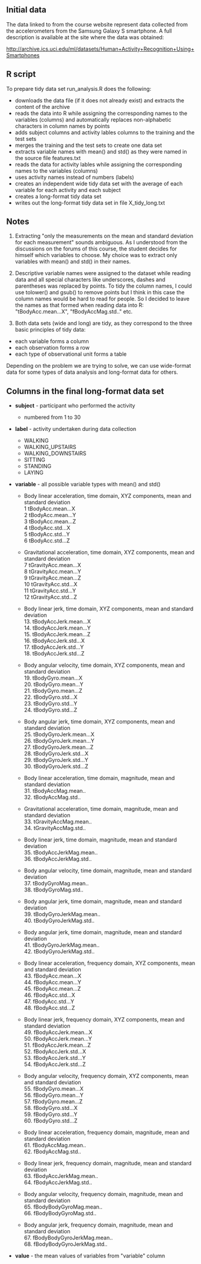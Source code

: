 
## Initial data

The data linked to from the course website represent data collected from the accelerometers from the Samsung Galaxy S smartphone. A full description is available at the site where the data was obtained:

<http://archive.ics.uci.edu/ml/datasets/Human+Activity+Recognition+Using+Smartphones> 

## R script

To prepare tidy data set run_analysis.R does the following:  

- downloads the data file (if it does not already exist) and extracts the content of the archive  
- reads the data into R while assigning the corresponding names to the variables (columns) and automatically replaces non-alphabetic characters in column names by points  
- adds subject columns and activity lables columns to the training and the test sets  
- merges the training and the test sets to create one data set  
- extracts variable names with mean() and std() as they were named in the source file features.txt  
- reads the data for activity lables while assigning the corresponding names to the variables (columns)  
- uses activity names instead of numbers (labels)  
- creates an independent wide tidy data set with the average of each variable for each activity and each subject  
- creates a long-format tidy data set  
- writes out the long-format tidy data set in file X_tidy_long.txt  

## Notes

1. Extracting "only the measurements on the mean and standard deviation for each measurement" sounds ambiguous. As I understood from the discussions on the forums of this course, the student decides for himself which variables to choose. My choice was to extract only variables with mean() and std() in their names.   

2. Descriptive variable names were assigned to the dataset while reading data and all special characters like underscores, dashes and parentheses was replaced by points. To tidy the column names, I could use tolower() and gsub() to remove points but I think in this case the column names would be hard to read for people. So I decided to leave the names as that formed when reading data into R: "tBodyAcc.mean...X", "fBodyAccMag.std.." etc.  

3. Both data sets (wide and long) are tidy, as they correspond to the three basic principles of tidy data:  
  - each variable forms a column  
  - each observation forms a row  
  - each type of observational unit forms a table  

Depending on the problem we are trying to solve, we can use wide-format data for some types of data analysis and long-format data for others.

## Columns in the final long-format data set 

- **subject** - participant who performed the activity  
	* numbered from 1 to 30  

- **label** - activity undertaken during data collection  
	* WALKING  
	* WALKING_UPSTAIRS  
	* WALKING_DOWNSTAIRS  
	* SITTING  
	* STANDING  
	* LAYING  

- **variable** - all possible variable types with mean() and std()  
	* Body linear acceleration, time domain, XYZ components, mean and standard deviation  
		1 tBodyAcc.mean...X  
		2 tBodyAcc.mean...Y  
		3 tBodyAcc.mean...Z  
		4 tBodyAcc.std...X  
		5 tBodyAcc.std...Y  
		6 tBodyAcc.std...Z  

	* Gravitational acceleration, time domain, XYZ components, mean and standard deviation  
		7 tGravityAcc.mean...X  
		8 tGravityAcc.mean...Y  
		9 tGravityAcc.mean...Z  
		10 tGravityAcc.std...X  
		11 tGravityAcc.std...Y  
		12 tGravityAcc.std...Z  
	* Body linear jerk, time domain, XYZ components, mean and standard deviation  
		13. tBodyAccJerk.mean...X  
		14. tBodyAccJerk.mean...Y  
		15. tBodyAccJerk.mean...Z  
		16. tBodyAccJerk.std...X  
		17. tBodyAccJerk.std...Y  
		18. tBodyAccJerk.std...Z  
	* Body angular velocity, time domain, XYZ components, mean and standard deviation  
		19. tBodyGyro.mean...X  
		20. tBodyGyro.mean...Y  
		21. tBodyGyro.mean...Z  
		22. tBodyGyro.std...X  
		23. tBodyGyro.std...Y  
		24. tBodyGyro.std...Z  
	* Body angular jerk, time domain, XYZ components, mean and standard deviation  
		25. tBodyGyroJerk.mean...X  
		26. tBodyGyroJerk.mean...Y  
		27. tBodyGyroJerk.mean...Z  
		28. tBodyGyroJerk.std...X  
		29. tBodyGyroJerk.std...Y  
		30. tBodyGyroJerk.std...Z  
	* Body linear acceleration, time domain, magnitude, mean and standard deviation  
		31. tBodyAccMag.mean..  
		32. tBodyAccMag.std..  
	* Gravitational acceleration, time domain, magnitude, mean and standard deviation  
		33. tGravityAccMag.mean..  
		34. tGravityAccMag.std..  
	* Body linear jerk, time domain, magnitude, mean and standard deviation  
		35. tBodyAccJerkMag.mean..  
		36. tBodyAccJerkMag.std..  
	* Body angular velocity, time domain, magnitude, mean and standard deviation  
		37. tBodyGyroMag.mean..  
		38. tBodyGyroMag.std..  
	* Body angular jerk, time domain, magnitude, mean and standard deviation  
		39. tBodyGyroJerkMag.mean..  
		40. tBodyGyroJerkMag.std..  
	* Body angular jerk, time domain, magnitude, mean and standard deviation  
		41. tBodyGyroJerkMag.mean..  
		42. tBodyGyroJerkMag.std..  
	* Body linear acceleration, frequency domain, XYZ components, mean and standard deviation  
		43. fBodyAcc.mean...X  
		44. fBodyAcc.mean...Y  
		45. fBodyAcc.mean...Z  
		46. fBodyAcc.std...X  
		47. fBodyAcc.std...Y  
		48. fBodyAcc.std...Z  
	* Body linear jerk, frequency domain, XYZ components, mean and standard deviation  
		49. fBodyAccJerk.mean...X  
		50. fBodyAccJerk.mean...Y  
		51. fBodyAccJerk.mean...Z  
		52. fBodyAccJerk.std...X  
		53. fBodyAccJerk.std...Y  
		54. fBodyAccJerk.std...Z  
	* Body angular velocity, frequency domain, XYZ components, mean and standard deviation  
		55. fBodyGyro.mean...X  
		56. fBodyGyro.mean...Y  
		57. fBodyGyro.mean...Z  
		58. fBodyGyro.std...X  
		59. fBodyGyro.std...Y  
		60. fBodyGyro.std...Z  
	* Body linear acceleration, frequency domain, magnitude, mean and standard deviation  
		61. fBodyAccMag.mean..  
		62. fBodyAccMag.std..  
	* Body linear jerk, frequency domain, magnitude, mean and standard deviation  
		63. fBodyAccJerkMag.mean..  
		64. fBodyAccJerkMag.std..  
	* Body angular velocity, frequency domain, magnitude, mean and standard deviation  
		65. fBodyBodyGyroMag.mean..  
		66. fBodyBodyGyroMag.std..  
	* Body angular jerk, frequency domain, magnitude, mean and standard deviation  
		67. fBodyBodyGyroJerkMag.mean..  
		68. fBodyBodyGyroJerkMag.std..  

- **value** - the mean values of variables from "variable" column  
